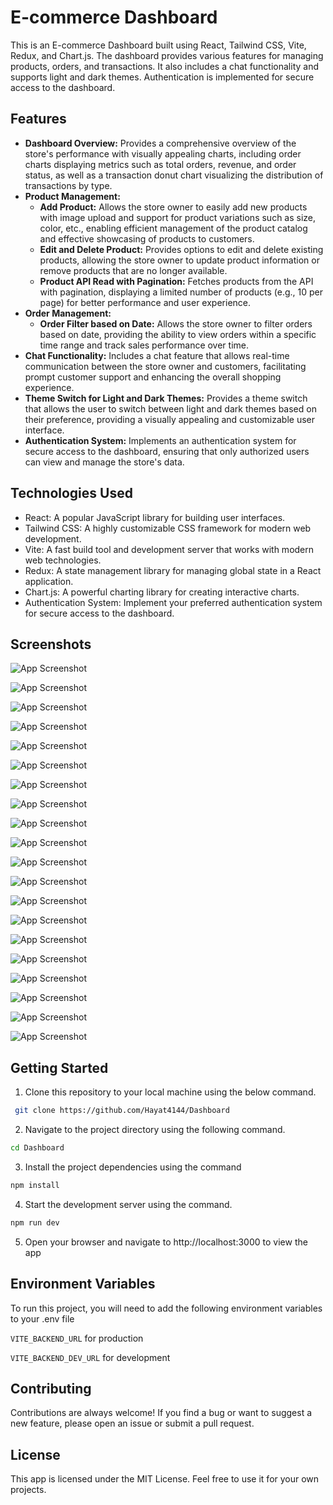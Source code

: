 # E-commerce Dashboard

This is an E-commerce Dashboard built using React, Tailwind CSS, Vite, Redux, and Chart.js. The dashboard provides various features for managing products, orders, and transactions. It also includes a chat functionality and supports light and dark themes. Authentication is implemented for secure access to the dashboard.

## Features

- **Dashboard Overview:** Provides a comprehensive overview of the store's performance with visually appealing charts, including order charts displaying metrics such as total orders, revenue, and order status, as well as a transaction donut chart visualizing the distribution of transactions by type.
- **Product Management:**
  - **Add Product:** Allows the store owner to easily add new products with image upload and support for product variations such as size, color, etc., enabling efficient management of the product catalog and effective showcasing of products to customers.
  - **Edit and Delete Product:** Provides options to edit and delete existing products, allowing the store owner to update product information or remove products that are no longer available.
  - **Product API Read with Pagination:** Fetches products from the API with pagination, displaying a limited number of products (e.g., 10 per page) for better performance and user experience.
- **Order Management:**
  - **Order Filter based on Date:** Allows the store owner to filter orders based on date, providing the ability to view orders within a specific time range and track sales performance over time.
- **Chat Functionality:** Includes a chat feature that allows real-time communication between the store owner and customers, facilitating prompt customer support and enhancing the overall shopping experience.
- **Theme Switch for Light and Dark Themes:** Provides a theme switch that allows the user to switch between light and dark themes based on their preference, providing a visually appealing and customizable user interface.
- **Authentication System:** Implements an authentication system for secure access to the dashboard, ensuring that only authorized users can view and manage the store's data.

## Technologies Used

- React: A popular JavaScript library for building user interfaces.
- Tailwind CSS: A highly customizable CSS framework for modern web development.
- Vite: A fast build tool and development server that works with modern web technologies.
- Redux: A state management library for managing global state in a React application.
- Chart.js: A powerful charting library for creating interactive charts.
- Authentication System: Implement your preferred authentication system for secure access to the dashboard.


## Screenshots


![App Screenshot](/assets/Screenshot1.png?raw=true)

![App Screenshot](/assets/Screenshot8.png?raw=true)

![App Screenshot](/assets/Screenshot7.png?raw=true)

![App Screenshot](/assets/Screenshot6.png?raw=true)

![App Screenshot](/assets/Screenshot9.png?raw=true)

![App Screenshot](/assets/Screenshot5.png?raw=true)

![App Screenshot](/assets/Screenshot4.png?raw=true)

![App Screenshot](/assets/Screenshot3.png?raw=true)

![App Screenshot](/assets/Screenshot2.png?raw=true)

![App Screenshot](/assets/Screenshot19.png?raw=true)

![App Screenshot](/assets/Screenshot20.png?raw=true)

![App Screenshot](assets/Screenshot18.png?raw=true)

![App Screenshot](/assets/Screenshot17.png?raw=true)

![App Screenshot](/assets/Screenshot16.png?raw=true)

![App Screenshot](/assets/Screenshot15.png?raw=true)

![App Screenshot](/assets/Screenshot14.png?raw=true)

![App Screenshot](/assets/Screenshot13.png?raw=true)

![App Screenshot](/assets/Screenshot12.png?raw=true)

![App Screenshot](/assets/Screenshot11.png?raw=true)

![App Screenshot](/assets/Screenshot10.png?raw=true)

## Getting Started

1. Clone this repository to your local machine using the below command.

```bash
 git clone https://github.com/Hayat4144/Dashboard
```

2. Navigate to the project directory using the following command.

```bash
cd Dashboard
```

3. Install the project dependencies using the command

```bash
npm install
```

4. Start the development server using the command.

```bash
npm run dev
```

5. Open your browser and navigate to http://localhost:3000 to view the app



## Environment Variables

To run this project, you will need to add the following environment variables to your .env file

`VITE_BACKEND_URL` for production

`VITE_BACKEND_DEV_URL` for development


## Contributing

Contributions are always welcome! If you find a bug or want to suggest a new feature, please open an issue or submit a pull request.

## License

This app is licensed under the MIT License. Feel free to use it for your own projects.
